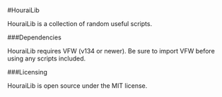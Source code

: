 #HouraiLib

HouraiLib is a collection of random useful scripts. 

###Dependencies

HouraiLib requires VFW (v134 or newer). Be sure to import VFW before using any scripts included.

###Licensing

HouraiLib is open source under the MIT license.
